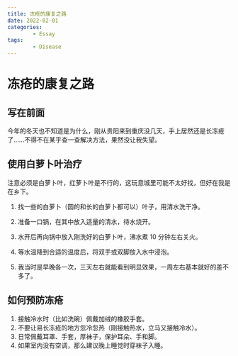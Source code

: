 ```yaml
---
title: 冻疮的康复之路
date: 2022-02-01
categories:
        - Essay
tags:
        - Disease
---
```


# 冻疮的康复之路

## 写在前面

今年的冬天也不知道是为什么，刚从贵阳来到重庆没几天，手上居然还是长冻疮了......不得不在某乎查一查解决方法，果然没让我失望。

## 使用白萝卜叶治疗

注意必须是白萝卜叶，红萝卜叶是不行的，这玩意城里可能不太好找，但好在我是在乡下。

1. 找一些的白萝卜（圆的和长的白萝卜都可以）叶子，用清水洗干净。

2. 准备一口锅，在其中放入适量的清水，待水烧开。

3. 水开后再向锅中放入刚洗好的白萝卜叶，沸水煮 10 分钟左右关火。

4. 等水温降到合适的温度后，将双手或双脚放入水中浸泡。

5. 我当时是早晚各一次，三天左右就能看到明显效果，一周左右基本就好的差不多了。

## 如何预防冻疮

1. 接触冷水时（比如洗碗）佩戴加绒的橡胶手套。
2. 不要让易长冻疮的地方忽冷忽热（刚接触热水，立马又接触冷水）。
3. 日常佩戴耳罩、手套，厚袜子，保护耳朵、手和脚。
5. 如果室内没有空调，那么建议晚上睡觉时穿袜子入睡。
